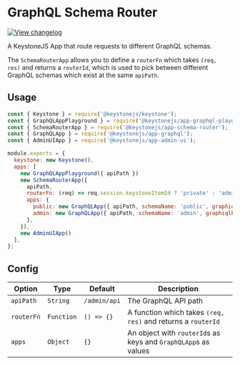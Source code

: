 <!--[meta]
section: api
subSection: apps
title: GraphQL Schema Router
[meta]-->

# GraphQL Schema Router

[![View changelog](https://img.shields.io/badge/changelogs.xyz-Explore%20Changelog-brightgreen)](https://changelogs.xyz/@keystonejs/app-schema-router)

A KeystoneJS App that route requests to different GraphQL schemas.

The `SchemaRouterApp` allows you to define a `routerFn` which takes `(req, res)` and returns
a `routerId`, which is used to pick between different GraphQL schemas which exist at the same
`apiPath`.

## Usage

```javascript
const { Keystone } = require('@keystonejs/keystone');
const { GraphQLAppPlayground } = require('@keystonejs/app-graphql-playground');
const { SchemaRouterApp } = require('@keystonejs/app-schema-router');
const { GraphQLApp } = require('@keystonejs/app-graphql');
const { AdminUIApp } = require('@keystonejs/app-admin-ui');

module.exports = {
  keystone: new Keystone(),
  apps: [
    new GraphQLAppPlayground({ apiPath })
    new SchemaRouterApp({
      apiPath,
      routerFn: (req) => req.session.keystoneItemId ? 'private' : 'admin',
      apps: {
        public: new GraphQLApp({ apiPath, schemaName: 'public', graphiqlPath: undefined }),
        admin: new GraphQLApp({ apiPath, schemaName: 'admin', graphiqlPath: undefined }),
      },
    }),
    new AdminUIApp()
  ],
};
```

## Config

| Option     | Type       | Default      | Description                                                    |
| ---------- | ---------- | ------------ | -------------------------------------------------------------- |
| `apiPath`  | `String`   | `/admin/api` | The GraphQL API path                                           |
| `routerFn` | `Function` | `() => {}`   | A function which takes `(req, res)` and returns a `routerId`   |
| `apps`     | `Object`   | `{}`         | An object with `routerId`s as keys and `GraphQLApp`s as values |
